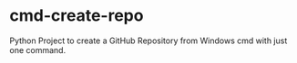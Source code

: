 # cmd-create-repo
Python Project to create a GitHub Repository from Windows cmd with just one command.
